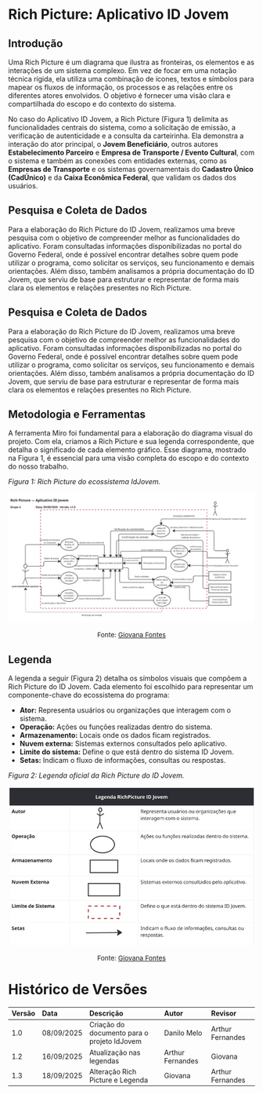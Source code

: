 # Rich Picture: Aplicativo ID Jovem

## Introdução

Uma Rich Picture é um diagrama que ilustra as fronteiras, os elementos e as interações de um sistema complexo. Em vez de focar em uma notação técnica rígida, ela utiliza uma combinação de ícones, textos e símbolos para mapear os fluxos de informação, os processos e as relações entre os diferentes atores envolvidos. O objetivo é fornecer uma visão clara e compartilhada do escopo e do contexto do sistema.

No caso do Aplicativo ID Jovem, a Rich Picture (Figura 1) delimita as funcionalidades centrais do sistema, como a solicitação de emissão, a verificação de autenticidade e a consulta da carteirinha. Ela demonstra a interação do ator principal, o **Jovem Beneficiário**, outros autores **Estabelecimento Parceiro** e **Empresa de Transporte / Evento Cultural**, com o sistema e também as conexões com entidades externas, como as **Empresas de Transporte** e os sistemas governamentais do **Cadastro Único (CadÚnico)** e da **Caixa Econômica Federal**, que validam os dados dos usuários.

## Pesquisa e Coleta de Dados 
Para a elaboração do Rich Picture do ID Jovem, realizamos uma breve pesquisa com o objetivo de compreender melhor as funcionalidades do aplicativo. Foram consultadas informações disponibilizadas no portal do Governo Federal, onde é possível encontrar detalhes sobre quem pode utilizar o programa, como solicitar os serviços, seu funcionamento e demais orientações. Além disso, também analisamos a própria documentação do ID Jovem, que serviu de base para estruturar e representar de forma mais clara os elementos e relações presentes no Rich Picture.


## Pesquisa e Coleta de Dados 
Para a elaboração do Rich Picture do ID Jovem, realizamos uma breve pesquisa com o objetivo de compreender melhor as funcionalidades do aplicativo. Foram consultadas informações disponibilizadas no portal do Governo Federal, onde é possível encontrar detalhes sobre quem pode utilizar o programa, como solicitar os serviços, seu funcionamento e demais orientações. Além disso, também analisamos a própria documentação do ID Jovem, que serviu de base para estruturar e representar de forma mais clara os elementos e relações presentes no Rich Picture.


## Metodologia e Ferramentas

A ferramenta Miro foi fundamental para a elaboração do diagrama visual do projeto. Com ela, criamos a Rich Picture e sua legenda correspondente, que detalha o significado de cada elemento gráfico. Esse diagrama, mostrado na Figura 1, é essencial para uma visão completa do escopo e do contexto do nosso trabalho.

_Figura 1: Rich Picture do ecossistema IdJovem._

![Diagrama visual mostrando o fluxo de interações entre jovens, governo e empresas parceiras do programa IdJovem](/assets/rich-picture-final/RichPicture_Atual.png)

<p style="text-align: center; font-size: 10pt;">Fonte: <a href="https://github.com/GiovanaFontesS">Giovana Fontes</a></p>

## Legenda

A legenda a seguir (Figura 2) detalha os símbolos visuais que compõem a Rich Picture do ID Jovem. Cada elemento foi escolhido para representar um componente-chave do ecossistema do programa:

-   **Ator:** Representa usuários ou organizações que interagem com o sistema.
-   **Operação:** Ações ou funções realizadas dentro do sistema.
-   **Armazenamento:** Locais onde os dados ficam registrados.
-   **Nuvem externa:** Sistemas externos consultados pelo aplicativo.
-   **Limite do sistema:** Define o que está dentro do sistema ID Jovem.
-   **Setas:** Indicam o fluxo de informações, consultas ou respostas.

_Figura 2: Legenda oficial da Rich Picture do ID Jovem._

![Legenda detalhando os símbolos do diagrama ID Jovem: Ator, Operação, Armazenamento, Nuvem externa, Limite do sistema e Setas.](/assets/rich-picture-final/LegendaRichPicture.png)

<p style="text-align: center; font-size: 10pt;">Fonte: <a href="https://github.com/GiovanaFontesS">Giovana Fontes</a></p>

# Histórico de Versões

| Versão | Data       | Descrição                                   | Autor       | Revisor          |
| :----- | :--------- | :------------------------------------------ | :---------- | :--------------- |
| 1.0    | 08/09/2025 | Criação do documento para o projeto IdJovem | Danilo Melo | Arthur Fernandes |
| 1.2    | 16/09/2025 | Atualização nas legendas                    | Arthur Fernandes | Giovana |
| 1.3    | 18/09/2025 | Alteração Rich Picture e Legenda                    | Giovana | Arthur Fernandes |
